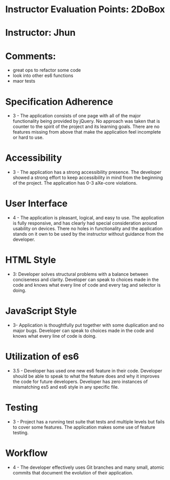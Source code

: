 # Instructor Evaluation Points: 2DoBox
# Instructor: Jhun
# Comments:
- great ops to refactor some code
- look into other es6 functions
- maor tests
# Specification Adherence

* 3 - The application consists of one page with all of the major functionality being provided by jQuery. No approach was taken that is counter to the spirit of the project and its learning goals. There are no features missing from above that make the application feel incomplete or hard to use.

# Accessibility

* 3 - The application has a strong accessibility presence. The developer showed a strong effort to keep accessibility in mind from the beginning of the project. The application has 0-3 aXe-core violations.


# User Interface

* 4 - The application is pleasant, logical, and easy to use. The application is fully responsive, and has clearly had special consideration around usability on devices. There no holes in functionality and the application stands on it own to be used by the instructor without guidance from the developer.


# HTML Style

* 3: Developer solves structural problems with a balance between conciseness and clarity. Developer can speak to choices made in the code and knows what every line of code and every tag and selector is doing.

# JavaScript Style

* 3- Application is thoughtfully put together with some duplication and no major bugs. Developer can speak to choices made in the code and knows what every line of code is doing.

# Utilization of es6

* 3.5 - Developer has used one new es6 feature in their code. Developer should be able to speak to what the feature does and why it improves the code for future developers. Developer has zero instances of mismatching es5 and es6 style in any specific file.


# Testing

* 3 - Project has a running test suite that tests and multiple levels but fails to cover some features. The application makes some use of feature testing.

# Workflow

* 4 - The developer effectively uses Git branches and many small, atomic commits that document the evolution of their application.
